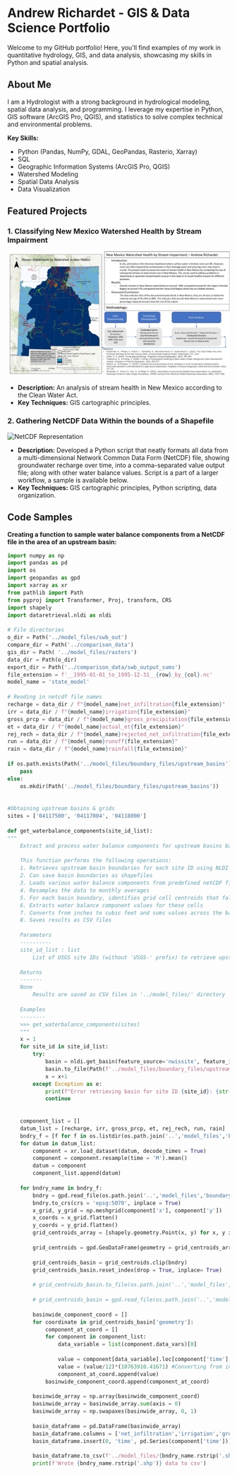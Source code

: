 


# Andrew Richardet - GIS & Data Science Portfolio

Welcome to my GitHub portfolio! Here, you'll find examples of my work in quantitative hydrology, GIS, and data analysis, showcasing my skills in Python and spatial analysis.

## About Me

I am a Hydrologist with a strong background in hydrological modeling, spatial data analysis, and programming. I leverage my expertise in Python, GIS software (ArcGIS Pro, QGIS), and statistics to solve complex technical and environmental problems.

**Key Skills:**

* Python (Pandas, NumPy, GDAL, GeoPandas, Rasterio, Xarray)
* SQL
* Geographic Information Systems (ArcGIS Pro, QGIS)
* Watershed Modeling
* Spatial Data Analysis
* Data Visualization

## Featured Projects

### 1. Classifying New Mexico Watershed Health by Stream Impairment

[![Watershed Analysis Image](Images/PresentationSample-RichardetAndrew.jpg)](flood_risk_analysis/README.md)

* **Description:** An analysis of stream health in New Mexico according to the Clean Water Act.
* **Key Techniques:** GIS cartographic principles.

### 2. Gathering NetCDF Data Within the bounds of a Shapefile
![NetCDF Representation](Images/swb_net_infil_optimized.gif)
* **Description:** Developed a Python script that neatly formats all data from a multi-dimensional Network Common Data Form (NetCDF) file, showing groundwater recharge over time, into a comma-separated value output file; along with other water balance values. Script is a part of a larger workflow, a  sample is available below.
* **Key Techniques:** GIS cartographic principles, Python scripting, data organization.

## Code Samples
**Creating a function to sample water balance components from a NetCDF file in the area of an upstream basin:**
```python
import numpy as np
import pandas as pd
import os
import geopandas as gpd
import xarray as xr
from pathlib import Path
from pyproj import Transformer, Proj, transform, CRS
import shapely
import dataretrieval.nldi as nldi

# File directories
o_dir = Path('../model_files/swb_out')
compare_dir = Path('../comparison_data')
gis_dir = Path( '../model_files/rasters')
data_dir = Path(o_dir)
export_dir = Path('../comparison_data/swb_output_sums')
file_extension = f'__1995-01-01_to_1995-12-31__{row}_by_{col}.nc'
model_name = 'state_model'

# Reading in netcdf file names
recharge = data_dir / f"{model_name}net_infiltration{file_extension}"
irr = data_dir / f"{model_name}irrigation{file_extension}"
gross_prcp = data_dir / f"{model_name}gross_precipitation{file_extension}"
et = data_dir / f"{model_name}actual_et{file_extension}"
rej_rech = data_dir / f"{model_name}rejected_net_infiltration{file_extension}"
run = data_dir / f"{model_name}runoff{file_extension}"
rain = data_dir / f"{model_name}rainfall{file_extension}"

if os.path.exists(Path('../model_files/boundary_files/upstream_basins')):
    pass
else:
    os.mkdir(Path('../model_files/boundary_files/upstream_basins'))
                  

#Obtaining upstream basins & grids
sites = ['04117500', '04117004', '04118000']

def get_waterbalance_components(site_id_list):
"""
    Extract and process water balance components for upstream basins based on site IDs.
    
    This function performs the following operations:
    1. Retrieves upstream basin boundaries for each site ID using NLDI
    2. Can save basin boundaries as shapefiles
    3. Loads various water balance components from predefined netCDF files
    4. Resamples the data to monthly averages
    5. For each basin boundary, identifies grid cell centroids that fall within the basin
    6. Extracts water balance component values for these cells
    7. Converts from inches to cubic feet and sums values across the basin
    8. Saves results as CSV files
    
    Parameters
    ----------
    site_id_list : list
        List of USGS site IDs (without 'USGS-' prefix) to retrieve upstream basins
        
    Returns
    -------
    None
        Results are saved as CSV files in '../model_files/' directory
    
    Examples
    --------
    >>> get_waterbalance_components(sites)
    """
    x = 1
    for site_id in site_id_list:
        try:
            basin = nldi.get_basin(feature_source='nwissite', feature_id=f'USGS-{site_id}')
            basin.to_file(Path(f'../model_files/boundary_files/upstream_basins/basin{x}_.shp'))
            x = x+1
        except Exception as e:
            print(f"Error retrieving basin for site ID {site_id}: {str(e)}")
            continue


    component_list = []
    datum_list = [recharge, irr, gross_prcp, et, rej_rech, run, rain]
    bndry_f = [f for f in os.listdir(os.path.join('..','model_files','boundary_files','upstream_basins')) if f.endswith('basin.shp')]
    for datum in datum_list:
        component = xr.load_dataset(datum, decode_times = True)
        component = component.resample(time = 'M').mean()
        datum = component
        component_list.append(datum)
            
    for bndry_name in bndry_f:
        bndry = gpd.read_file(os.path.join('..','model_files','boundary_files','upstream_basins',bndry_name))
        bndry.to_crs(crs = 'epsg:5070', inplace = True)
        x_grid, y_grid = np.meshgrid(component['x'], component['y'])
        x_coords = x_grid.flatten()
        y_coords = y_grid.flatten()
        grid_centroids_array = [shapely.geometry.Point(x, y) for x, y in zip(x_coords, y_coords)]

        grid_centroids = gpd.GeoDataFrame(geometry = grid_centroids_array)

        grid_centroids_basin = grid_centroids.clip(bndry)
        grid_centroids_basin.reset_index(drop = True, inplace= True)

        # grid_centroids_basin.to_file(os.path.join('..','model_files','boundary_files','upstream_basins','swb_centroids.shp'), index = False)
        
        # grid_centroids_basin = gpd.read_file(os.path.join('..','model_files','boundary_files','upstream_basins','swb_centroids.shp'))
        
        basinwide_component_coord = []
        for coordinate in grid_centroids_basin['geometry']:
            component_at_coord = []
            for component in component_list:
                data_variable = list(component.data_vars)[0]
                        
                value = component[data_variable].loc[component['time'],np.float64(coordinate.y),np.float64(coordinate.x)].values
                value = (value/12)*(10763910.41671) #Converting from inches of wb component to cubic feet
                component_at_coord.append(value)
            basinwide_component_coord.append(component_at_coord)
            
        basinwide_array = np.array(basinwide_component_coord)
        basinwide_array = basinwide_array.sum(axis = 0)
        basinwide_array = np.swapaxes(basinwide_array, 0, 1)

        basin_dataframe = pd.DataFrame(basinwide_array)
        basin_dataframe.columns = ['net_infiltration','irrigation','gross_precipitation','actual_et','rejected_net_infiltration','runoff','rainfall']
        basin_dataframe.insert(0, 'time', pd.Series(component['time']))

        basin_dataframe.to_csv(f'../model_files/{bndry_name.rstrip('.shp')}.csv', index = False)
        print(f'Wrote {bndry_name.rstrip('.shp')} data to csv')
